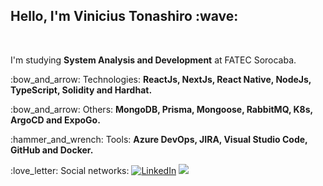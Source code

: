 
<h2 align="left">Hello, I'm Vinicius Tonashiro :wave: </h2>​

<p align="left">I'm studying <b>System Analysis and Development</b> at FATEC Sorocaba.</p>

<p align=left>:bow_and_arrow: Technologies: <b>ReactJs, NextJs, React Native, NodeJs, TypeScript, Solidity and Hardhat.</b></p>

<p align=left>:bow_and_arrow: Others: <b>MongoDB, Prisma, Mongoose, RabbitMQ, K8s, ArgoCD and ExpoGo.</b></p>

<p align="left">:hammer_and_wrench: Tools: <b>Azure DevOps, JIRA, Visual Studio Code, GitHub and Docker.</b></p>

<p align="left">:love_letter: Social networks: <a href="https://www.linkedin.com/in/vinicius-tonashiro-de-souza-0032561ab/"><img src="https://img.shields.io/badge/LinkedIn-%230077B5.svg?&style=flat-square&logo=linkedin&logoColor=white" alt="LinkedIn"></a> <a href="https://api.whatsapp.com/send?phone=+5515991454623&text=Ol%C3%A1,%20prazer%20Vinicius." alt="WhatsApp"><img src="https://img.shields.io/badge/-WhatsApp-25d366?style=flat-square&labelColor=25d366&logo=whatsapp&logoColor=white&link=https://api.whatsapp.com/send?phone=5515996311542&text=Ol%C3%A1%20Juliana!%20"/></a></p>

<!-- <p align="center">
  <img height="160" src="https://github-readme-stats.vercel.app/api?username=Tonashiro&count_private=true&show_icons=true&theme=nord&hide_border=true" />
  <img height="160" src="https://github-readme-stats.vercel.app/api/top-langs/?username=Tonashiro&layout=compact&theme=nord&hide_border=true" /> 
</p> -->
